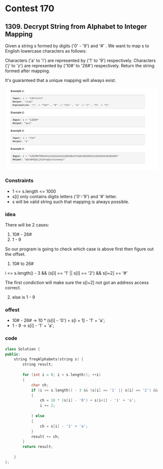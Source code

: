 # Contest 170

## 1309. Decrypt String from Alphabet to Integer Mapping

Given a string s formed by digits ('0' - '9') and '#' . We want to map s to English lowercase characters as follows:

Characters ('a' to 'i') are represented by ('1' to '9') respectively.
Characters ('j' to 'z') are represented by ('10#' to '26#') respectively. 
Return the string formed after mapping.

It's guaranteed that a unique mapping will always exist.

<p align = "center">   <img width = "500" src = "images/170th_Contest_2020-01-06-23-14-54.png "> </p>

### Constraints

- 1 <= s.length <= 1000
- s[i] only contains digits letters ('0'-'9') and '#' letter.
- s will be valid string such that mapping is always possible.

### idea

There will be 2 cases: 
1. 10# - 26# 
2. 1 - 9

So our program is going to check which case is above first then figure out the offset. 

1. 10# to 26#

i <= s.length() - 3 && 
(s[i] == '1' || s[i] == '2') && 
s[i+2] == '#'

The first condiction will make sure the s[i+2] not got an address access correct. 

2. else is 1 - 9 

### offest
- 10# - 26# -> 10 * (s[i] - '0') + s[i + 1] - '1' + 'a'; 
- 1 - 9 -> s[i] - '1' + 'a'; 

### code

```cpp
class Solution {
public:
    string freqAlphabets(string s) {
        string result; 
        
        for (int i = 0; i < s.length(); ++i)
        {
            char ch; 
            if (i <= s.length() - 3 && (s[i] == '1' || s[i] == '2') && s[i+2] == '#')
            {
                ch = 10 * (s[i] - '0') + s[i+1] - '1' + 'a'; 
                i += 2; 
                
            } else 
            {
                ch = s[i] - '1' + 'a'; 
            }
            result += ch; 
        }
        return result; 
        
    }
};
```

